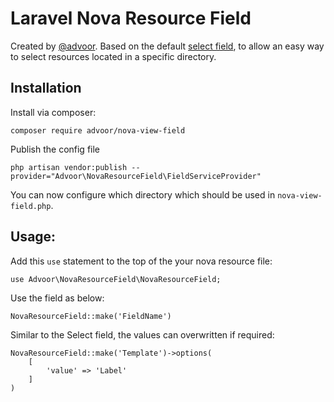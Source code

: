 # Laravel Nova Resource Field

Created by [@advoor](https://github.com/advoor). 
Based on the default [select field](https://nova.laravel.com/docs/2.0/resources/fields.html#select-field), to
allow an easy way to select resources located in a specific directory.

## Installation

Install via composer:

```
composer require advoor/nova-view-field
```

Publish the config file
```
php artisan vendor:publish --provider="Advoor\NovaResourceField\FieldServiceProvider"
```

You can now configure which directory which should be used in `nova-view-field.php`.

## Usage:

Add this `use` statement to the top of the your nova resource file:

```
use Advoor\NovaResourceField\NovaResourceField;
```

Use the field as below:

```
NovaResourceField::make('FieldName')
```

Similar to the Select field, the values can overwritten if required:

```
NovaResourceField::make('Template')->options(
    [
        'value' => 'Label'
    ]
)
```
